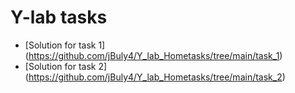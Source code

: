 # Y-lab tasks

- [Solution for task 1] (https://github.com/jBuly4/Y_lab_Hometasks/tree/main/task_1)
- [Solution for task 2] (https://github.com/jBuly4/Y_lab_Hometasks/tree/main/task_2)
